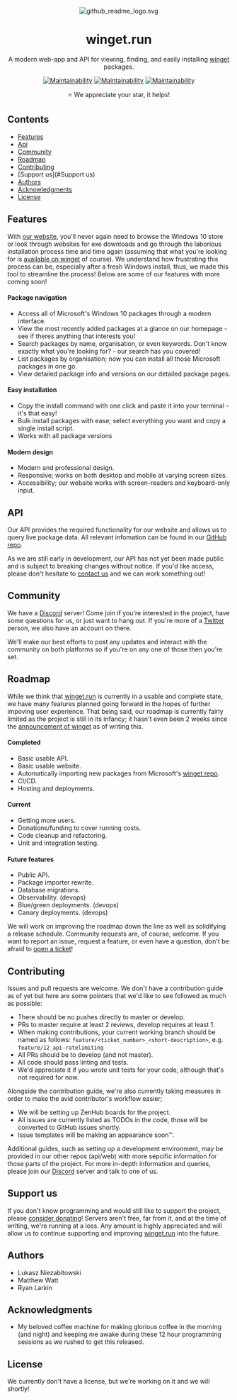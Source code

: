 <center>

  ![github_readme_logo.svg](https://cdn.discordapp.com/attachments/697810943714918430/716269042414911558/wingetdotrun_blue_logo.png)

  # winget.run
  A modern web-app and API for viewing, finding, and easily installing [winget](https://github.com/microsoft/winget-pkgs) packages.

  [![Maintainability](https://api.codeclimate.com/v1/badges/8a74621e634a6e9b9561/maintainability)]()
  [![Maintainability](https://api.codeclimate.com/v1/badges/8a74621e634a6e9b9561/maintainability)]()
  [![Maintainability](https://api.codeclimate.com/v1/badges/8a74621e634a6e9b9561/maintainability)]()

  :star: We appreciate your star, it helps!

</center>

## Contents
- [Features](#Features)
- [Api](#Api)
- [Community](#Community)
- [Roadmap](#Roadmap)
- [Contributing](#Contributing)
- [Support us](#Support us)
- [Authors](#Authors)
- [Acknowledgments](#Acknowledgments)
- [License](#License)

## Features
With [our website](), you'll never again need to browse the Windows 10 store or look through websites for exe downloads and go through the laborious installation process time and time again (assuming that what you're looking for is [available on winget]() of course). We understand how frustrating this process can be, especially after a fresh Windows install, thus, we made this tool to streamline the process! Below are some of our features with more coming soon!

#### Package navigation
- Access all of Microsoft's Windows 10 packages through a modern interface.
- View the most recently added packages at a glance on our homepage - see if theres anything that interests you!
- Search packages by name, organisation, or even keywords. Don't know exactly what you're looking for? - our search has you covered!
- List packages by organisation; now you can install all those Microsoft packages in one go.
- View detailed package info and versions on our detailed package pages.

#### Easy installation
- Copy the install command with one click and paste it into your terminal - it's that easy!
- Bulk install packages with ease; select everything you want and copy a single install script.
- Works with all package versions

#### Modern design
- Modern and professional design.
- Responsive; works on both desktop and mobile at varying screen sizes.
- Accessibility; our website works with screen-readers and keyboard-only input.

## API
Our API provides the required functionality for our website and allows us to query live package data. All relevant infomation can be found in our [GitHub repo]().

As we are still early in development, our API has not yet been made public and is subject to breaking changes without notice. If you'd like access, please don't hesitate to [contact us]() and we can work something out!

## Community
We have a [Discord]() server! Come join if you're interested in the project, have some questions for us, or just want to hang out. If you're more of a [Twitter]() person, we also have an account on there.

We'll make our best efforts to post any updates and interact with the community on both platforms so if you're on any one of those then you're set.

## Roadmap
While we think that [winget.run]() is currently in a usable and complete state, we have many features planned going forward in the hopes of further impoving user experience. That being said, our roadmap is currently fairly limited as the project is still in its infancy; it hasn't even been 2 weeks since the [announcement of winget]() as of writing this.

#### Completed
- Basic usable API.
- Basic usable website.
- Automatically importing new packages from Microsoft's [winget repo]().
- CI/CD.
- Hosting and deployments.

#### Current 
- Getting more users.
- Donations/funding to cover running costs.
- Code cleanup and refactoring.
- Unit and integration testing.

#### Future features
- Public API.
- Package importer rewrite.
- Database migrations.
- Observability. (devops)
- Blue/green deployments. (devops)
- Canary deployments. (devops)

We will work on improving the roadmap down the line as well as solidifying a release schedule. Community requests are, of course, welcome. If you want to report an issue, request a feature, or even have a question, don't be afraid to [open a ticket]()!

## Contributing
Issues and pull requests are welcome. We don't have a contribution guide as of yet but here are some pointers that we'd like to see followed as much as possible:
- There should be no pushes directly to master or develop.
- PRs to master require at least 2 reviews, develop requires at least 1.
- When making contributions, your current working branch should be named as follows: `feature/<ticket_number>_<short-description>`, e.g. `feature/12_api-ratelimiting`
- All PRs should be to develop (and not master).
- All code should pass linting and tests.
- We'd appreciate it if you wrote unit tests for your code, although that's not required for now.

Alongside the contribution guide, we're also currently taking measures in order to make the avid contributor's workflow easier;
- We will be setting up ZenHub boards for the project.
- All issues are currently listed as TODOs in the code, those will be converted to GitHub issues shortly.
- Issue templates will be making an appearance soon™.

Additional guides, such as setting up a development environment, may be provided in our other repos (api/web) with more sepcific information for those parts of the project. For more in-depth information and queries, please join our [Discord]() server and talk to one of us.

## Support us
If you don't know programming and would still like to support the project, please [consider donating]()! Servers aren't free, far from it, and at the time of writing, we're running at a loss. Any amount is highly appreciated and will allow us to continue supporting and improving [winget.run]() into the future.

## Authors
- Lukasz Niezabitowski
- Matthew Watt
- Ryan Larkin

## Acknowledgments
- My beloved coffee machine for making glorious coffee in the morning (and night) and keeping me awake during these 12 hour programming sessions as we rushed to get this released.

## License
We currently don't have a license, but we're working on it and we will shortly!
